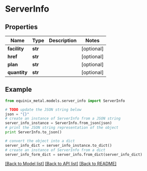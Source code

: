 # ServerInfo


## Properties
Name | Type | Description | Notes
------------ | ------------- | ------------- | -------------
**facility** | **str** |  | [optional] 
**href** | **str** |  | [optional] 
**plan** | **str** |  | [optional] 
**quantity** | **str** |  | [optional] 

## Example

```python
from equinix_metal.models.server_info import ServerInfo

# TODO update the JSON string below
json = "{}"
# create an instance of ServerInfo from a JSON string
server_info_instance = ServerInfo.from_json(json)
# print the JSON string representation of the object
print ServerInfo.to_json()

# convert the object into a dict
server_info_dict = server_info_instance.to_dict()
# create an instance of ServerInfo from a dict
server_info_form_dict = server_info.from_dict(server_info_dict)
```
[[Back to Model list]](../README.md#documentation-for-models) [[Back to API list]](../README.md#documentation-for-api-endpoints) [[Back to README]](../README.md)


